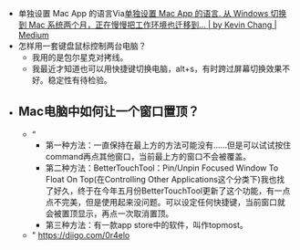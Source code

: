 - 单独设置 Mac App 的语言Via[单独设置 Mac App 的语言. 从 Windows 切换到 Mac 系统两个月，正在慢慢把工作环境也迁移到… | by Kevin Chang | Medium](https://medium.com/@kevintalkr/%E5%8D%95%E7%8B%AC%E8%AE%BE%E7%BD%AE-mac-app-%E7%9A%84%E8%AF%AD%E8%A8%80-7a2f55e7d5e5)
- 怎样用一套键盘鼠标控制两台电脑？
    - 我用的是包尔星克对拷线。
    - 我最近才知道也可以用快捷键切换电脑，alt+s，有时跨过屏幕切换效果不好。稳定性有待检验。
- Mac电脑中如何让一个窗口置顶？
    - 
    - “
        - 第一种方法：一直保持在最上方的方法可能没有……但是可以试试按住command再点其他窗口，当前最上方的窗口不会被覆盖。
        - 第二种方法：BetterTouchTool：Pin/Unpin Focused Window To Float On Top(在Controlling Other Applications这个分类下)我也找了好久，终于在今年五月份BetterTouchTool更新了这个功能，有一点点不完美，但是使用起来没问题。可以设定任何快捷键，当前窗口就会被置顶显示，再点一次取消置顶。
        - 第三种方法：有一款app store中的软件，叫作topmost。
    - " https://diigo.com/0r4elo
